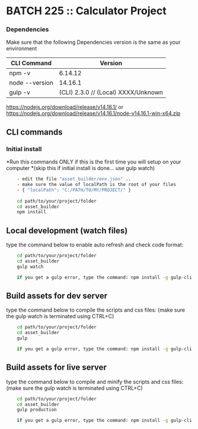# BATCH 225 :: Calculator Project #

### Dependencies ###
Make sure that the following Dependencies version is the same as your environment

| CLI  Command | Version |
| ------ | ------ |
| npm -v | 6.14.12 |
| node --version | 14.16.1 |
| gulp -v | (CLI) 2.3.0 // (Local) XXXX/Unknown |

https://nodejs.org/download/release/v14.16.1/
or
https://nodejs.org/download/release/v14.16.1/node-v14.16.1-win-x64.zip

## CLI commands ##

### Initial install ###
*Run this commands ONLY if this is the first time you will setup on your computer 
*(skip this if initial install is done... use gulp watch)
```sh
    - edit the file "asset_builder/env.json" .. 
    - make sure the value of localPath is the root of your files
    - { "localPath": "C:/PATH/TO/MY/PROJECT/" }
    
    cd path/to/your/project/folder
    cd asset_builder
    npm install
```
## Local development (watch files) ##
type the command below to enable auto refresh and check code format:
```sh
    cd path/to/your/project/folder
    cd asset_builder
    gulp watch

    if you get a gulp error, type the command: npm install -g gulp-cli
```

## Build assets for dev server ##
type the command below to compile the scripts and css files: (make sure the gulp watch is terminated using CTRL+C)
```sh
    cd path/to/your/project/folder
    cd asset_builder
    gulp

    if you get a gulp error, type the command: npm install -g gulp-cli
```
## Build assets for live server ##
type the command below to compile and minify the scripts and css files: (make sure the gulp watch is terminated using CTRL+C)
```sh
    cd path/to/your/project/folder
    cd asset_builder
    gulp production

    if you get a gulp error, type the command: npm install -g gulp-cli
```